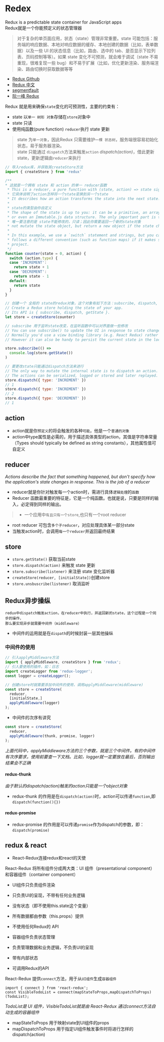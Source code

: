 # Redex
Redux is a predictable state container for JavaScript apps  
Redux就是一个你能预定义的状态管理器  

> 对于复杂的单页面应用，状态（state）管理非常重要。state 可能包括：服务端的响应数据、本地对响应数据的缓存、本地创建的数据（比如，表单数据）以及一些 UI 的状态信息（比如，路由、选中的 tab、是否显示下拉列表、页码控制等等）。如果 state 变化不可预测，就会难于调试（state 不易重现，很难复现一些 bug）和不易于扩展（比如，优化更新渲染、服务端渲染、路由切换时获取数据等等  

- [Redux Github](https://github.com/reactjs/redux)
- [Redux 中文](http://cn.redux.js.org/index.html)
- [segmentfault](https://segmentfault.com/a/1190000003503338?_ea=323420)
- [阮一峰 Redux](http://www.ruanyifeng.com/blog/2016/09/redux_tutorial_part_one_basic_usages.html)

Redux 就是用来确保`state`变化的可预测性，主要的约束有：
* state 以`单一 树形 对象`存储在`store`对象中
* state 只读
* 使用纯函数(pure function) `reducer`执行 state 更新

> state 为`单一对象`，因此Redux 只需要维护`一棵 状态树`，服务端很容易初始化状态，易于服务器渲染。  
state 只能通过 `dispatch`方法来触发`action` *dispatch(action)*，借此更新state，更新逻辑由`reducer`来执行

```js
// 导入redux库，并获取其createStore方法
import { createStore } from 'redux'

/**
* 这就是一个拥有 state 和 action 的单一 reducer函数
 * This is a reducer, a pure function with (state, action) => state signature.
 * 它具体说明了action怎样将一个state变换到另一个state
 * It describes how an action transforms the state into the next state.
 *
 * state的类型由你自定义
 * The shape of the state is up to you: it can be a primitive, an array, an object,
 * or even an Immutable.js data structure. The only important part is that you should
 * 唯一要注意的是 state不能修改的，只读；因此你需要返回一个新的state对象
 * not mutate the state object, but return a new object if the state changes.
 *
 * In this example, we use a `switch` statement and strings, but you can use a helper that
 * follows a different convention (such as function maps) if it makes sense for your
 * project.
 */
function counter(state = 0, action) {
  switch (action.type) {
  case 'INCREMENT':
    return state + 1
  case 'DECREMENT':
    return state - 1
  default:
    return state
  }
}

// 创建一个 全局的 state的redux对象，这个对象有如下方法：subscribe, dispatch, getState
// Create a Redux store holding the state of your app.
// Its API is { subscribe, dispatch, getState }.
let store = createStore(counter)

// subscribe 用于监听state改变，在监听函数中可以对界面做一些修改
// You can use subscribe() to update the UI in response to state changes.
// Normally you'd use a view binding library (e.g. React Redux) rather than subscribe() directly.
// However it can also be handy to persist the current state in the localStorage.

store.subscribe(() =>
  console.log(store.getState())
)

// 要更改state只能通过dispatch方法来进行
// The only way to mutate the internal state is to dispatch an action.
// The actions can be serialized, logged or stored and later replayed.
store.dispatch({ type: 'INCREMENT' })
// 1
store.dispatch({ type: 'INCREMENT' })
// 2
store.dispatch({ type: 'DECREMENT' })
// 1
```

## action

* action就是你`预定义`的将会触发的各种`可能`，他是一个`普通的对象`
* action中type属性是必需的，用于描述具体类型的action，其值是字符串常量（Types should typically be defined as string constants），其他属性值可自定义

## reducer

*Actions describe the fact that something happened, but don't specify how the application's state changes in response. This is the job of a reducer*

* reducer就是你针对触发每一个action时，需进行具体`逻辑处理`的`函数`
* Reducer 函数最重要的特征是，它是一个纯函数。也就是说，只要是同样的输入，必定得到同样的输出。

> * 一个应用中`有且只有一个store`,也只有一个root reducer
* root reducer 可包含`多个子reducer`，对应处理具体某一部分state
* 当触发action时，会调用`每一个reducer`并返回最终结果

## store

* `store.getState()` 获取当前state
* `store.dispatch(action)` 来触发 state 更新
* `store.subscribe(listener)` 来注册 state 变化监听器
* `createStore(reducer, [initialState])`创建store
* `store.unsbuscribe(listener)` 取消监听

## Redux异步操纵
```
redux中dispatch触发action，在reducer中执行，并返回新的state，这个过程是一个同步的操作，
那么要实现异步就需要中间件（middleware）
```
* 中间件的运用就是在`dispath`的时候封装一层其他操纵

### 中间件的使用

```js
// 引入applyMiddleware方法
import { applyMiddleware, createStore } from 'redux';
// 引入要使用的插件，如：日志
import createLogger from 'redux-logger';
const logger = createLogger();

// 创建store时就需要添加中间件的使用，调用applyMiddleware(middleware)
const store = createStore(
  reducer,
  [initialState,]
  applyMiddleware(logger)
);
```
* 中间件的次序有讲究

```js
const store = createStore(
  reducer,
  applyMiddleware(thunk, promise, logger)
);

```
*上面代码中，applyMiddleware方法的三个参数，就是三个中间件。有的中间件有次序要求，使用前要查一下文档。比如，logger就一定要放在最后，否则输出结果会不正确*

#### redux-thunk
*由于默认的dispatch(action)触发的action只能是一个object对象*
* redux-thunk 的作用是在`dispatch(action)`时，action可以传递`function`,即`dispatch(function(){})`

#### redux-promise
* redux-promise 的作用是可以传递`promise`作为dispatch的参数，即：`dispatch(promise)`

## redux & react

* React-Redux连接redux和react的天使

React-Redux 将所有组件分成两大类：UI 组件（presentational component）和容器组件（container component）

* UI组件只负责组件渲染
 * 只负责UI的呈现，不带有任何业务逻辑
 * 没有状态（即不使用this.state这个变量）
 * 所有数据都由参数（this.props）提供
 * 不使用任何Redux的 API

* 容器组件负责状态管理
 * 负责管理数据和业务逻辑，不负责UI的呈现
 * 带有内部状态
 * 可调用Redux的API

React-Redux 提供`connect`方法，用于从`UI组件`生成`容器组件`
```
import { connect } from 'react-redux';
const VisibleTodoList = connect(mapStateToProps,mapDispatchToProps)(TodoList);
```
*TodoList是 UI 组件，VisibleTodoList就是由 React-Redux 通过connect方法自动生成的容器组件*
* mapStateToProps 用于映射state到UI组件的props
* mapDispatchToProps 用于指定UI组件触发事件时将进行怎样的dispatch(action)
